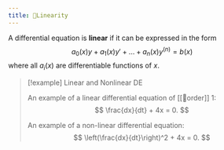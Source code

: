 ```yaml
---
title: 📘Linearity
---
```


A differential equation is **linear** if it can be expressed in the form
$$
a_0(x)y + a_1(x)y'+\dots+a_n(x)y^{(n)} = b(x)
$$
where all $a_i(x)$ are differentiable functions of $x$. 

> [!example] Linear and Nonlinear DE
> 
> An example of a linear differential equation of [[📘order]] 1:
> $$
> \frac{dx}{dt} + 4x = 0.
> $$
> 
> An example of a non-linear differential equation:
> $$
> \left(\frac{dx}{dt}\right)^2 + 4x = 0.
> $$

